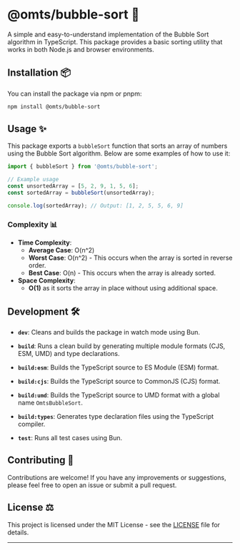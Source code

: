 # @omts/bubble-sort 🚀

A simple and easy-to-understand implementation of the Bubble Sort algorithm in TypeScript. This package provides a basic sorting utility that works in both Node.js and browser environments.

## Installation 📦

You can install the package via npm or pnpm:

```bash
npm install @omts/bubble-sort
```

## Usage ✨

This package exports a `bubbleSort` function that sorts an array of numbers using the Bubble Sort algorithm. Below are some examples of how to use it:

```typescript
import { bubbleSort } from '@omts/bubble-sort';

// Example usage
const unsortedArray = [5, 2, 9, 1, 5, 6];
const sortedArray = bubbleSort(unsortedArray);

console.log(sortedArray); // Output: [1, 2, 5, 5, 6, 9]
```

### Complexity 📊

- **Time Complexity**:
  - **Average Case**: O(n^2)
  - **Worst Case**: O(n^2) - This occurs when the array is sorted in reverse order.
  - **Best Case**: O(n) - This occurs when the array is already sorted.
- **Space Complexity**:
  - **O(1)** as it sorts the array in place without using additional space.

## Development 🛠️

- **`dev`**: Cleans and builds the package in watch mode using Bun.

- **`build`**: Runs a clean build by generating multiple module formats (CJS, ESM, UMD) and type declarations.

- **`build:esm`**: Builds the TypeScript source to ES Module (ESM) format.

- **`build:cjs`**: Builds the TypeScript source to CommonJS (CJS) format.

- **`build:umd`**: Builds the TypeScript source to UMD format with a global name `OmtsBubbleSort`.

- **`build:types`**: Generates type declaration files using the TypeScript compiler.

- **`test`**: Runs all test cases using Bun. 

## Contributing 🤝

Contributions are welcome! If you have any improvements or suggestions, please feel free to open an issue or submit a pull request.

## License ⚖️

This project is licensed under the MIT License - see the [LICENSE](LICENSE) file for details.
 


 ---
 